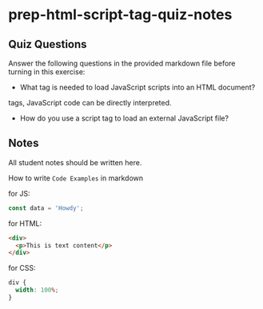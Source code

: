 # prep-html-script-tag-quiz-notes

## Quiz Questions

Answer the following questions in the provided markdown file before turning in this exercise:

- What tag is needed to load JavaScript scripts into an HTML document?
<script> tag can be used within <head> to load JavaScript.

- How do you use a script tag to write JavaScript directly in the HTML document?
between <script></script> tags, JavaScript code can be directly interpreted.

- How do you use a script tag to load an external JavaScript file?
<script src="relative/absolute path"></script>

## Notes

All student notes should be written here.

How to write `Code Examples` in markdown

for JS:

```javascript
const data = 'Howdy';
```

for HTML:

```html
<div>
  <p>This is text content</p>
</div>
```

for CSS:

```css
div {
  width: 100%;
}
```
